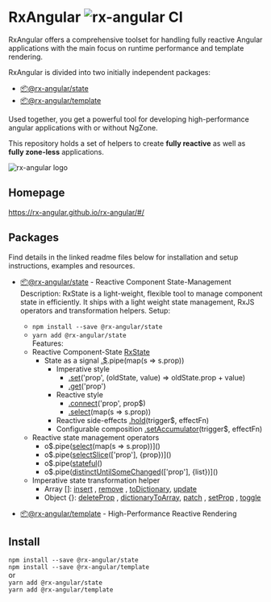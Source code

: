 # RxAngular ![rx-angular CI](https://github.com/rx-angular/rx-angular/workflows/rx-angular%20CI/badge.svg?branch=master)

RxAngular offers a comprehensive toolset for handling fully reactive Angular applications with the main focus on runtime
performance and template rendering.

RxAngular is divided into two initially independent packages:

- [📦@rx-angular/state](https://github.com/rx-angular/rx-angular/tree/master/libs/state/README.md)
- [📦@rx-angular/template](https://github.com/rx-angular/rx-angular/tree/master/libs/template/README.md)

Used together, you get a powerful tool for developing high-performance angular applications with or without NgZone.

This repository holds a set of helpers to create **fully reactive** as well as **fully zone-less** applications.

![rx-angular logo](https://raw.githubusercontent.com/rx-angular/rx-angular/master/apps/template-demo/src/assets/images/rx-angular_logo.png)

## Homepage

https://rx-angular.github.io/rx-angular/#/

## Packages

Find details in the linked readme files below for installation and setup instructions, examples and resources.

- [📦@rx-angular/state](https://github.com/rx-angular/rx-angular/tree/master/libs/state/README.md) - Reactive Component State-Management
  Description:
  RxState is a light-weight, flexible tool to manage component state in efficiently. 
  It ships with a light weight state management, RxJS operators and transformation helpers.
  Setup:
  - `npm install --save @rx-angular/state`  
  - `yarn add @rx-angular/state`  
  Features:
  - Reactive Component-State [RxState<T>](https://rx-angular.github.io/rx-angular/#/web/state/api/rx-state)
    - State as a signal [.$](https://rx-angular.github.io/rx-angular/#/web/state/api/rx-state?id=-state-observable).pipe(map(s => s.prop))
      - Imperative style 
        - [.set](https://rx-angular.github.io/rx-angular/#/web/state/api/rx-state?id=set)('prop', (oldState, value) => oldState.prop + value) 
        - [.get](https://rx-angular.github.io/rx-angular/#/web/state/api/rx-state?id=get)('prop') 
      - Reactive style  
        - [.connect](https://rx-angular.github.io/rx-angular/#/web/state/api/rx-state?id=connect)('prop', prop$) 
        - [.select](https://rx-angular.github.io/rx-angular/#/web/state/api/rx-state?id=select)(map(s => s.prop))
      - Reactive side-effects [.hold](https://rx-angular.github.io/rx-angular/#/web/state/api/rx-state?id=hold)(trigger$, effectFn)
      - Configurable composition [.setAccumulator](https://rx-angular.github.io/rx-angular/#/web/state/api/rx-state?id=setaccumulator)(trigger$, effectFn)
  - Reactive state management operators
    - o$.pipe([select](https://rx-angular.github.io/rx-angular/#/web/state/api/rxjs-operators?id=select)(map(s => s.prop))]() 
    - o$.pipe([selectSlice](https://rx-angular.github.io/rx-angular/#/web/state/api/rxjs-operators?id=selectSlices)(\['prop'\], {prop})]() 
    - o$.pipe([stateful](https://rx-angular.github.io/rx-angular/#/web/state/api/rxjs-operators?id=stateful)() 
    - o$.pipe([distinctUntilSomeChanged](https://rx-angular.github.io/rx-angular/#/web/state/api/rxjs-operators?id=distinctuntilsomechanged)(\['prop'\], {list})]() 
  - Imperative state transformation helper
    - Array []: [insert](https://rx-angular.github.io/rx-angular/#/web/state/api/transformation-helpers?id=insert) , [remove](https://rx-angular.github.io/rx-angular/#/web/state/api/transformation-helpers?id=remove) , [toDictionary](https://rx-angular.github.io/rx-angular/#/web/state/api/transformation-helpers?id=toDictionary), [update](https://rx-angular.github.io/rx-angular/#/web/state/api/transformation-helpers?id=update) 
    - Object {}: [deleteProp](https://rx-angular.github.io/rx-angular/#/web/state/api/transformation-helpers?id=deleteProp) , [dictionaryToArray](https://rx-angular.github.io/rx-angular/#/web/state/api/transformation-helpers?id=dictianaryToArray), [patch](https://rx-angular.github.io/rx-angular/#/web/state/api/transformation-helpers?id=patch) , [setProp]() , [toggle]() 
   
- [📦@rx-angular/template](https://github.com/rx-angular/rx-angular/tree/master/libs/template/README.md) - High-Performance Reactive Rendering

## Install

`npm install --save @rx-angular/state`  
`npm install --save @rx-angular/template`  
or  
`yarn add @rx-angular/state`  
`yarn add @rx-angular/template`
